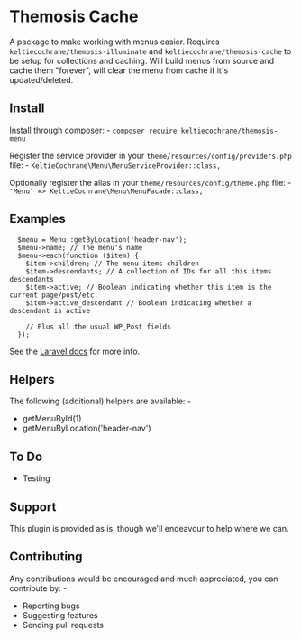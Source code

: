 # Themosis Cache
A package to make working with menus easier. Requires `keltiecochrane/themosis-illuminate` and `keltiecochrane/themosis-cache` to be setup for collections and caching. Will build menus from source and cache them "forever", will clear the menu from cache if it's updated/deleted.

## Install
Install through composer: -
`composer require keltiecochrane/themosis-menu`

Register the service provider in your `theme/resources/config/providers.php` file: -
`KeltieCochrane\Menu\MenuServiceProvider::class,`

Optionally register the alias in your `theme/resources/config/theme.php` file: -
`'Menu' => KeltieCochrane\Menu\MenuFacade::class,`

## Examples
```
  $menu = Menu::getByLocation('header-nav');
  $menu->name; // The menu's name
  $menu->each(function ($item) {
    $item->children; // The menu items children
    $item->descendants; // A collection of IDs for all this items descendants
    $item->active; // Boolean indicating whether this item is the current page/post/etc.
    $item->active_descendant // Boolean indicating whether a descendant is active

    // Plus all the usual WP_Post fields
  });
```

See the [Laravel docs](https://github.com/Seldaek/monolog/blob/master/doc/01-usage.md) for more info.

## Helpers
The following (additional) helpers are available: -

* getMenuById(1)
* getMenuByLocation('header-nav')

## To Do

* Testing

## Support
This plugin is provided as is, though we'll endeavour to help where we can.

## Contributing
Any contributions would be encouraged and much appreciated, you can contribute by: -

* Reporting bugs
* Suggesting features
* Sending pull requests
